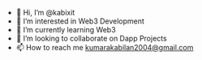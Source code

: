 - 👋 Hi, I’m @kabixit
- 👀 I’m interested in Web3 Development
- 🌱 I’m currently learning Web3
- 💞️ I’m looking to collaborate on Dapp Projects
- 📫 How to reach me kumarakabilan2004@gmail.com
